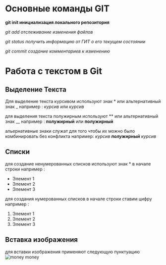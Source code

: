 # Основные команды GIT

**git init инициализация локального репозитория**

*git add отслеживание изменения файлов*

*git status получить информацию от ГИТ о его текущем состоянии*

*git commit создание комментариев к изменению*

# Работа с текстом в Git

## Выделение Текста

Для выделение текста курсивом используют знак *  или альтернативный знак _ например :
*курсив* или _курсив_

для выделения текста полужирным используют ** или альтернативный знак __ например :
**полужирный** или __полужирный__

альернативные знаки служат для того чтобы их можно было комбинировать без конфликта например: 
*курсив __полужирный__ курсив*

## Списки

для создание ненумерованных списков используют знак * в начале строки например :
* Элемент 1
* Элемент 2
* Элемент 3

для создания нумерованных списков в начале строки ставим цифру например :
1. Элемент 1
2. Элемент 2
3. Элемент 3

## Вставка изображения

для вставки изображения применяют следующую пунктуацию ![money money](423.png)

##
##
##
##
##
